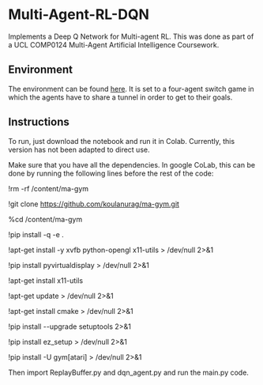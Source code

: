 # Multi-Agent-RL-DQN
Implements a Deep Q Network for Multi-agent RL. This was done as part of a UCL COMP0124 Multi-Agent Artificial Intelligence Coursework. 

## Environment
The environment can be found [here](https://github.com/koulanurag/ma-gym). It is set to a four-agent switch game in which the agents have to share a tunnel in order to get to their goals. 

## Instructions
To run, just download the notebook and run it in Colab. Currently, this version has not been adapted to direct use. 

Make sure that you have all the dependencies. In google CoLab, this can be done by running the following lines before the rest of the code:

  !rm -rf /content/ma-gym  
  
  !git clone https://github.com/koulanurag/ma-gym.git 
  
  %cd /content/ma-gym 
  
  !pip install -q -e . 
  
  !apt-get install -y xvfb python-opengl x11-utils > /dev/null 2>&1
  
  !pip install pyvirtualdisplay > /dev/null 2>&1
  
  !apt-get install x11-utils
  
  !apt-get update > /dev/null 2>&1
  
  !apt-get install cmake > /dev/null 2>&1
  
  !pip install --upgrade setuptools 2>&1
  
  !pip install ez_setup > /dev/null 2>&1
  
  !pip install -U gym[atari] > /dev/null 2>&1
  
Then import ReplayBuffer.py and dqn_agent.py and run the main.py code.
